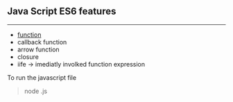 ## Java Script ES6 features 
____
* [function]()
* callback function
* arrow function
* closure
* iife -> imediatly involked function expression

To run the javascript file 
> node <file name>.js